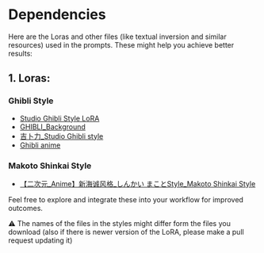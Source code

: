 # Dependencies

Here are the Loras and other files (like textual inversion and similar resources) used in the prompts. These might help you achieve better results:

## **1. Loras**:  
### Ghibli Style
- [Studio Ghibli Style LoRA](https://civitai.com/models/6526/studio-ghibli-style-lora)
- [GHIBLI_Background](https://civitai.com/models/54233/ghiblibackground)
- [吉卜力_Studio Ghibli style](https://civitai.com/models/230312/studio-ghibli-style)
- [Ghibli anime](https://civitai.com/models/128832/ghibli-anime)
### Makoto Shinkai Style
- [【二次元_Anime】新海诚风格_しんかい まことStyle_Makoto Shinkai Style](https://civitai.com/models/186332/yuananime-stylemakoto-shinkai-style)
<!-- 2. **Textual Inversion Files**: [Add details or links here]
3. **Other Resources**: [Add details or links here] -->

Feel free to explore and integrate these into your workflow for improved outcomes.

⚠️ The names of the files in the styles might differ form the files you download (also if there is newer version of the LoRA, please make a pull request updating it)